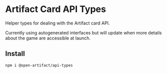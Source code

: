 # Artifact Card API Types

Helper types for dealing with the Artifact card API.

Currently using autogenerated interfaces but will update when more details about the game are accessible at launch.

## Install
```
npm i @open-artifact/api-types
```